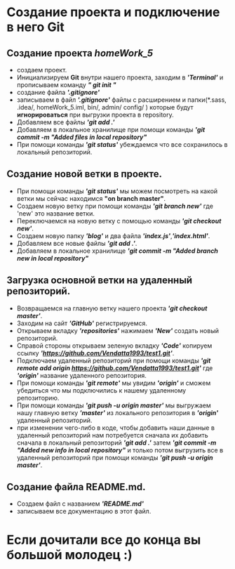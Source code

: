 # Создание проекта и подключение в него __Git__
 Cоздание проекта ***homeWork_5***
-----------------------------------
- создаем проект.
- Инициализируем __Git__ внутри нашего проекта, заходим в ***'Terminal'*** и прописываем команду ***" git init "***
- создание файла ***'.gitignore'***
- записываем в файл ***'.gitignore'*** файлы с расширением и папки(*.sass,
  .idea/,
  homeWork_5.iml,
  bin/,
  admin/
  config/ )  которые будут __игнорироваться__ при выгрузки проекта в repository. 
- Добавляем все файлы ***'git add .'*** 
- Добавляем в локальное хранилище при помощи команды ***'git commit -m "Added files in local repository"***
- При помощи команды ***'git status'*** убеждаемся что все сохранилось в локальный репозиторий.

 Cоздание новой __ветки__ в проекте.
------------------------------------
- При помощи команды ***'git status'*** мы можем посмотреть на какой ветки мы сейчас находимся __"on branch master"__.
- Создаем новую ветку при помощи команды ***'git branch new'*** где 'new' это название ветки.
- Переключаемся на новую ветку с помощью команды ***'git checkout new'***.
- Создаем новую папку ***'blog'*** и два файла ***'index.js'***,***'index.html'***.
- Добавляем все новые файлы ***'git add .'***.
- Добавляем в локальное хранилище ***'git commit -m "Added branch new in local repository"***

Загрузка основной ветки на __удаленный репозиторий__.
------------------------------------
- Возвращаемся на главную ветку нашего проекта ***'git checkout master'***.
- Заходим на сайт ***'GitHub'*** регистрируемся.
- Открываем вкладку ***'repositories'*** нажимаем ***'New'*** создать новый репозиторий.
- Справой стороны открываем зеленую вкладку ***'Code'*** копируем ссылку ***'https://github.com/Vendatta1993/test1.git'***.
- Подключаем удаленный репозиторий при помощи команды ***'git remote add origin https://github.com/Vendatta1993/test1.git'*** 
где ***'origin'*** название удаленного репозитория.
- При помощи команды ***'git remote'*** мы увидим ***'origin'*** и сможем убедиться что мы подключились к нашему удаленному
репозиторию.
- При помощи команды ***'git push -u origin master'*** мы выгружаем нашу главную ветку ***'master'*** из локального репозитория
в ***'origin'*** удаленный репозиторий.
- при изменении чего-либо в коде, чтобы добавить наши данные в удаленный репозиторий нам потребуется 
сначала их добавить сначала в локальный репозиторий ***'git add .'*** затем ***'git commit -m "Added new info in local repository"*** 
и только потом выгрузить все в удаленный репозиторий при помощи команды ***'git push -u origin master'***.

Создание файла __README.md__.
--------------------------
- Создаем файл с названием ***'README.md'***
- записываем все документацию в этот файл.

Если дочитали все до конца вы большой молодец :)
==========================